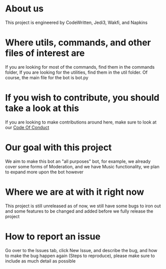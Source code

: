 # About us
 This project is engineered by CodeWritten, Jedi3, Wakfi, and Napkins

# Where utils, commands, and other files of interest are
 If you are looking for most of the commands, find them in the commands folder, If you are looking for the utilities, find them in the util folder. Of course, the main file for the bot is bot.py
 
# If you wish to contribute, you should take a look at this
 If you are looking to make contributions around here, make sure to look at our [Code Of Conduct](https://github.com/Synergile/Synergile/blob/master/CODE_OF_CONDUCT.md)
 
 # Our goal with this project
  We aim to make this bot an "all purposes" bot, for example, we already cover some forms of Moderation, and we have Music functionality, we plan to expand more upon the bot however
  
# Where we are at with it right now
 This project is still unreleased as of now, we still have some bugs to iron out and some features to be changed and added before we fully release the project
 
# How to report an issue
 Go over to the Issues tab, click New Issue, and describe the bug, and how to make the bug happen again (Steps to reproduce), please make sure to include as much detail as possible
